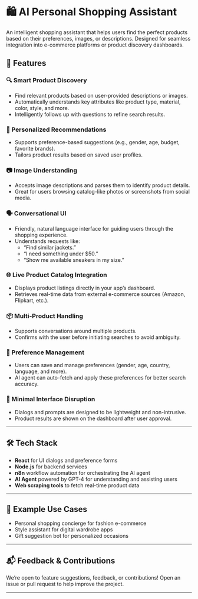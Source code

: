 # 🛍️ AI Personal Shopping Assistant

An intelligent shopping assistant that helps users find the perfect products based on their preferences, images, or descriptions. Designed for seamless integration into e-commerce platforms or product discovery dashboards.

## 🚀 Features

### 🔍 Smart Product Discovery
- Find relevant products based on user-provided descriptions or images.
- Automatically understands key attributes like product type, material, color, style, and more.
- Intelligently follows up with questions to refine search results.

### 🧠 Personalized Recommendations
- Supports preference-based suggestions (e.g., gender, age, budget, favorite brands).
- Tailors product results based on saved user profiles.

### 📷 Image Understanding
- Accepts image descriptions and parses them to identify product details.
- Great for users browsing catalog-like photos or screenshots from social media.

### 🗣️ Conversational UI
- Friendly, natural language interface for guiding users through the shopping experience.
- Understands requests like:
  - “Find similar jackets.”
  - “I need something under $50.”
  - “Show me available sneakers in my size.”

### 🌐 Live Product Catalog Integration
- Displays product listings directly in your app’s dashboard.
- Retrieves real-time data from external e-commerce sources (Amazon, Flipkart, etc.).

### 📦 Multi-Product Handling
- Supports conversations around multiple products.
- Confirms with the user before initiating searches to avoid ambiguity.

### 📁 Preference Management
- Users can save and manage preferences (gender, age, country, language, and more).
- AI agent can auto-fetch and apply these preferences for better search accuracy.

### 🧾 Minimal Interface Disruption
- Dialogs and prompts are designed to be lightweight and non-intrusive.
- Product results are shown on the dashboard after user approval.

---

## 🛠️ Tech Stack
- **React** for UI dialogs and preference forms
- **Node.js** for backend services
- **n8n** workflow automation for orchestrating the AI agent
- **AI Agent** powered by GPT-4 for understanding and assisting users
- **Web scraping tools** to fetch real-time product data

---

## 📎 Example Use Cases
- Personal shopping concierge for fashion e-commerce
- Style assistant for digital wardrobe apps
- Gift suggestion bot for personalized occasions

---

## 📬 Feedback & Contributions
We’re open to feature suggestions, feedback, or contributions! Open an issue or pull request to help improve the project.

---


